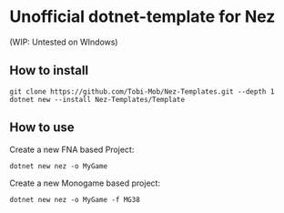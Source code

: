 # Unofficial dotnet-template for Nez
(WIP: Untested on WIndows)



## How to install ##

```
git clone https://github.com/Tobi-Mob/Nez-Templates.git --depth 1
dotnet new --install Nez-Templates/Template
```

## How to use ##

Create a new FNA based Project:

`dotnet new nez -o MyGame`

Create a new Monogame based project:

`dotnet new nez -o MyGame -f MG38`